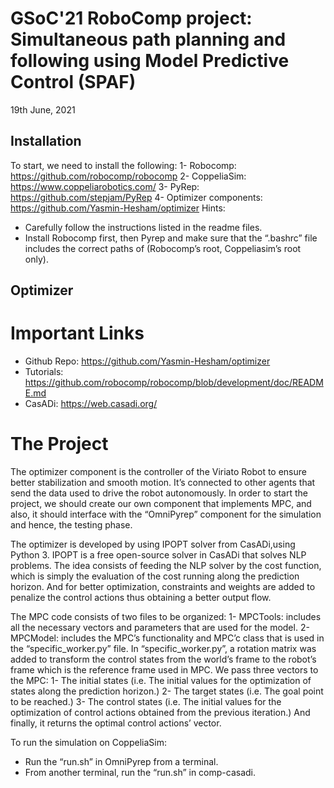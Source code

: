 # GSoC'21 RoboComp project: Simultaneous path planning and following using Model Predictive Control (SPAF)

19th June, 2021

## Installation
To start, we need to install the following:
1- Robocomp: https://github.com/robocomp/robocomp
2- CoppeliaSim: https://www.coppeliarobotics.com/ 
3- PyRep: https://github.com/stepjam/PyRep
4- Optimizer components: https://github.com/Yasmin-Hesham/optimizer
Hints: 
 - Carefully follow the instructions listed in the readme files.
 - Install Robocomp first, then Pyrep and make sure that the “.bashrc” file    includes the correct paths of (Robocomp’s root, Coppeliasim’s root only).



## Optimizer
# Important Links
- Github Repo: https://github.com/Yasmin-Hesham/optimizer
- Tutorials: https://github.com/robocomp/robocomp/blob/development/doc/README.md
- CasADi: https://web.casadi.org/

# The Project
The optimizer component is the controller of the Viriato Robot to ensure better stabilization and smooth motion. It’s connected to other agents that send the data used to drive the robot autonomously. 
In order to start the project, we should create our own component that implements MPC, and also, it should interface with the “OmniPyrep” component for the simulation and hence, the testing phase. 
 
The optimizer is developed by using IPOPT solver from CasADi,using Python 3. IPOPT is a free open-source solver in CasADi that solves NLP problems. 
The idea consists of feeding the NLP solver by the cost function, which is simply the evaluation of the cost running along the prediction horizon. And for better optimization, constraints and weights are added to penalize the control actions thus obtaining a better output flow. 

The MPC code consists of two files to be organized: 
1- MPCTools: includes all the necessary vectors and parameters that are used for the model.
2- MPCModel: includes the MPC’s functionality and MPC’c class that is used in the “specific_worker.py” file.
In “specific_worker.py”, a rotation matrix was added to transform the control states from the world’s frame to the robot’s frame which is the reference frame used in MPC. We pass three vectors to the MPC:
1- The initial states (i.e. The initial values for the optimization of states along the prediction horizon.)
2- The target states (i.e. The goal point to be reached.)
3- The control states (i.e. The initial values for the optimization of control actions obtained from the previous iteration.)
And finally, it returns the optimal control actions’ vector. 

To run the simulation on CoppeliaSim:
- Run the “run.sh” in OmniPyrep from a terminal.
- From another terminal, run the “run.sh” in comp-casadi.

